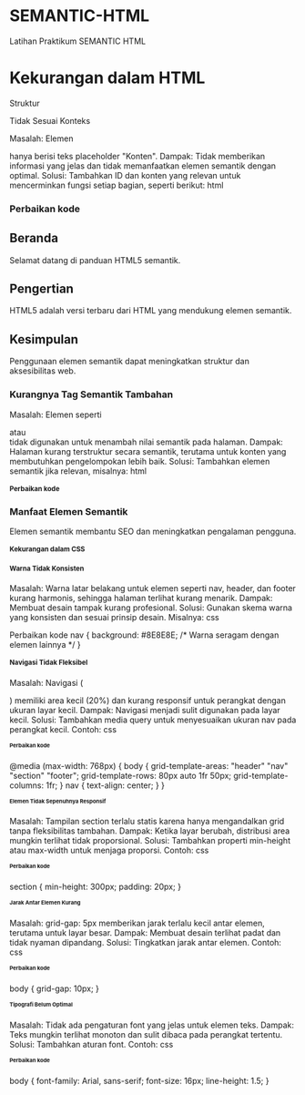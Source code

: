 # SEMANTIC-HTML
Latihan Praktikum SEMANTIC HTML

# Kekurangan dalam HTML
Struktur <section> Tidak Sesuai Konteks

Masalah: Elemen <section> hanya berisi teks placeholder "Konten".
Dampak: Tidak memberikan informasi yang jelas dan tidak memanfaatkan elemen semantik dengan optimal.
Solusi: Tambahkan ID dan konten yang relevan untuk mencerminkan fungsi setiap bagian, seperti berikut:
html
# Perbaikan kode

<section id="home">
    <h2>Beranda</h2>
    <p>Selamat datang di panduan HTML5 semantik.</p>
</section>
<section id="pengertian">
    <h2>Pengertian</h2>
    <p>HTML5 adalah versi terbaru dari HTML yang mendukung elemen semantik.</p>
</section>
<section id="kesimpulan">
    <h2>Kesimpulan</h2>
    <p>Penggunaan elemen semantik dapat meningkatkan struktur dan aksesibilitas web.</p>
</section>


# Kurangnya Tag Semantik Tambahan
Masalah: Elemen seperti <article> atau <aside> tidak digunakan untuk menambah nilai semantik pada halaman.
Dampak: Halaman kurang terstruktur secara semantik, terutama untuk konten yang membutuhkan pengelompokan lebih baik.
Solusi: Tambahkan elemen semantik jika relevan, misalnya:
html
# Perbaikan kode

<article>
    <h3>Manfaat Elemen Semantik</h3>
    <p>Elemen semantik membantu SEO dan meningkatkan pengalaman pengguna.</p>
</article>

# Kekurangan dalam CSS
# Warna Tidak Konsisten

Masalah: Warna latar belakang untuk elemen seperti nav, header, dan footer kurang harmonis, sehingga halaman terlihat kurang menarik.
Dampak: Membuat desain tampak kurang profesional.
Solusi: Gunakan skema warna yang konsisten dan sesuai prinsip desain. Misalnya:
css

Perbaikan kode
nav {
    background: #8E8E8E; /* Warna seragam dengan elemen lainnya */
}

# Navigasi Tidak Fleksibel

Masalah: Navigasi (<nav>) memiliki area kecil (20%) dan kurang responsif untuk perangkat dengan ukuran layar kecil.
Dampak: Navigasi menjadi sulit digunakan pada layar kecil.
Solusi: Tambahkan media query untuk menyesuaikan ukuran nav pada perangkat kecil. Contoh:
css
# Perbaikan kode

@media (max-width: 768px) {
    body {
        grid-template-areas:
            "header"
            "nav"
            "section"
            "footer";
        grid-template-rows: 80px auto 1fr 50px;
        grid-template-columns: 1fr;
    }
    nav {
        text-align: center;
    }
}

# Elemen Tidak Sepenuhnya Responsif

Masalah: Tampilan section terlalu statis karena hanya mengandalkan grid tanpa fleksibilitas tambahan.
Dampak: Ketika layar berubah, distribusi area mungkin terlihat tidak proporsional.
Solusi: Tambahkan properti min-height atau max-width untuk menjaga proporsi. Contoh:
css
# Perbaikan kode

section {
    min-height: 300px;
    padding: 20px;
}

# Jarak Antar Elemen Kurang

Masalah: grid-gap: 5px memberikan jarak terlalu kecil antar elemen, terutama untuk layar besar.
Dampak: Membuat desain terlihat padat dan tidak nyaman dipandang.
Solusi: Tingkatkan jarak antar elemen. Contoh:
css
# Perbaikan kode

body {
    grid-gap: 10px;
}

# Tipografi Belum Optimal

Masalah: Tidak ada pengaturan font yang jelas untuk elemen teks.
Dampak: Teks mungkin terlihat monoton dan sulit dibaca pada perangkat tertentu.
Solusi: Tambahkan aturan font. Contoh:
css
# Perbaikan kode

body {
    font-family: Arial, sans-serif;
    font-size: 16px;
    line-height: 1.5;
}
